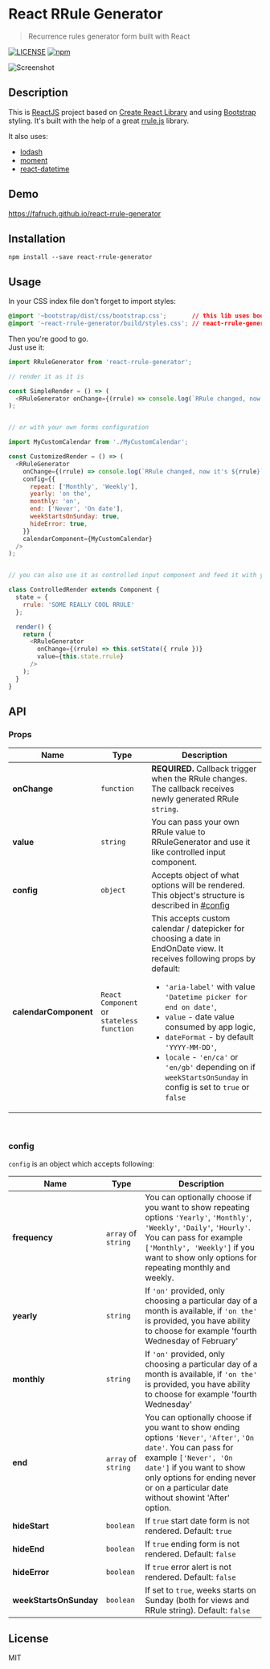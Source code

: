 # React RRule Generator
> Recurrence rules generator form built with React

[![LICENSE](https://img.shields.io/npm/l/express.svg)](LICENSE)
[![npm](https://img.shields.io/npm/dm/localeval.svg)](https://npm-stat.com/charts.html?package=react-rrule-generator)

![Screenshot](https://cdn.pbrd.co/images/H5ZyjgR.png)

## Description

This is [ReactJS](http://facebook.github.io/react/index.html) project based on [Create React Library](https://github.com/UdiliaInc/create-react-library) and using [Bootstrap](https://github.com/twbs/bootstrap) styling. It's built with the help of a great [rrule.js](https://github.com/jakubroztocil/rrule) library.

It also uses:
* [lodash](https://github.com/lodash/lodash)
* [moment](https://github.com/moment/moment)
* [react-datetime](https://github.com/YouCanBookMe/react-datetime)

## Demo
https://fafruch.github.io/react-rrule-generator

## Installation

`npm install --save react-rrule-generator`

## Usage 

In your CSS index file don't forget to import styles:
```css
@import '~bootstrap/dist/css/bootstrap.css';       // this lib uses boostrap (v. 4.0.0-beta.2)
@import '~react-rrule-generator/build/styles.css'; // react-rrule-generator's custom CSS
```

Then you're good to go.   
Just use it:

```js
import RRuleGenerator from 'react-rrule-generator';

// render it as it is

const SimpleRender = () => (
  <RRuleGenerator onChange={(rrule) => console.log(`RRule changed, now it's ${rrule}`)} />
);


// or with your own forms configuration

import MyCustomCalendar from './MyCustomCalendar';

const CustomizedRender = () => (
  <RRuleGenerator
    onChange={(rrule) => console.log(`RRule changed, now it's ${rrule}`)}
    config={{
      repeat: ['Monthly', 'Weekly'],
      yearly: 'on the',
      monthly: 'on',
      end: ['Never', 'On date'],
      weekStartsOnSunday: true,
      hideError: true,
    }}
    calendarComponent={MyCustomCalendar}
  />
);


// you can also use it as controlled input component and feed it with your own RRule!

class ControlledRender extends Component {
  state = {
    rrule: 'SOME REALLY COOL RRULE'
  };

  render() {
    return (
      <RRuleGenerator
        onChange={(rrule) => this.setState({ rrule })}
        value={this.state.rrule}
      />
    );
  }
}
```

## API

### Props

| Name         | Type    | Description |
| ------------ | ------- | ----------- |
| **onChange** | `function` | <b>REQUIRED.</b> Callback trigger when the RRule changes. The callback receives newly generated RRule `string`.
| **value** | `string` | You can pass your own RRule value to RRuleGenerator and use it like controlled input component.
| **config** | `object` | Accepts object of what options will be rendered. This object's structure is described in [#config](#config) |
| **calendarComponent** | `React Component` or `stateless function` | This accepts custom calendar / datepicker for choosing a date in EndOnDate view. It receives following props by default: <ul><li>`'aria-label'` with value `'Datetime picker for end on date'`,</li><li>`value` - date value consumed by app logic, </li><li>`dateFormat` - by default `'YYYY-MM-DD'`, </li><li>`locale` - `'en/ca'` or `'en/gb'` depending on if `weekStartsOnSunday` in config is set to `true` or `false` </li>
<br />

### config
`config` is an object which accepts following:

| Name         | Type    | Description |
| ------------ | ------- | ----------- |
| **frequency** | `array` of `string` | You can optionally choose if you want to show repeating options `'Yearly'`, `'Monthly'`, `'Weekly'`, `'Daily'`, `'Hourly'`. You can pass for example `['Monthly', 'Weekly']` if you want to show only options for repeating monthly and weekly. |
| **yearly** | `string` | If `'on'` provided, only choosing a particular day of a month is available, if `'on the'` is provided, you have ability to choose for example 'fourth Wednesday of February' |
| **monthly** | `string` | If `'on'` provided, only choosing a particular day of a month is available, if `'on the'` is provided, you have ability to choose for example 'fourth Wednesday' |
| **end** | `array` of `string` | You can optionally choose if you want to show ending options `'Never'`, `'After'`, `'On date'`. You can pass for example `['Never', 'On date']` if you want to show only options for ending never or on a particular date without showint 'After' option. |
| **hideStart** | `boolean` | If `true` start date form is not rendered. Default: `true` |
| **hideEnd** | `boolean` | If `true` ending form is not rendered. Default: `false` |
| **hideError** | `boolean` | If `true` error alert is not rendered. Default: `false` |
| **weekStartsOnSunday** | `boolean` | If set to `true`, weeks starts on Sunday (both for views and RRule string). Default: `false` |

## License 
MIT
